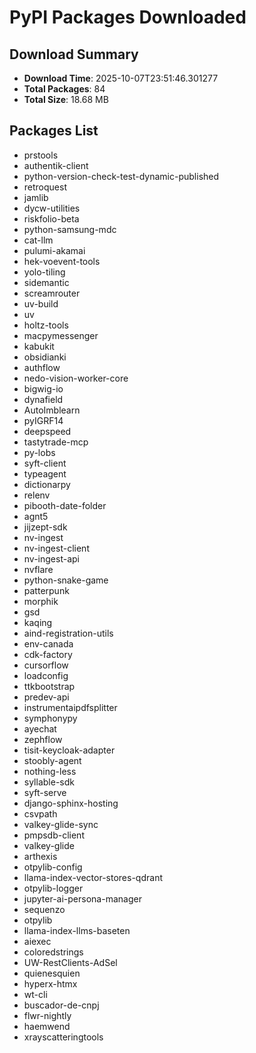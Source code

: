 # PyPI Packages Downloaded

## Download Summary
- **Download Time**: 2025-10-07T23:51:46.301277
- **Total Packages**: 84
- **Total Size**: 18.68 MB

## Packages List
- prstools
- authentik-client
- python-version-check-test-dynamic-published
- retroquest
- jamlib
- dycw-utilities
- riskfolio-beta
- python-samsung-mdc
- cat-llm
- pulumi-akamai
- hek-voevent-tools
- yolo-tiling
- sidemantic
- screamrouter
- uv-build
- uv
- holtz-tools
- macpymessenger
- kabukit
- obsidianki
- authflow
- nedo-vision-worker-core
- bigwig-io
- dynafield
- AutoImblearn
- pyIGRF14
- deepspeed
- tastytrade-mcp
- py-lobs
- syft-client
- typeagent
- dictionarpy
- relenv
- pibooth-date-folder
- agnt5
- jijzept-sdk
- nv-ingest
- nv-ingest-client
- nv-ingest-api
- nvflare
- python-snake-game
- patterpunk
- morphik
- gsd
- kaqing
- aind-registration-utils
- env-canada
- cdk-factory
- cursorflow
- loadconfig
- ttkbootstrap
- predev-api
- instrumentaipdfsplitter
- symphonypy
- ayechat
- zephflow
- tisit-keycloak-adapter
- stoobly-agent
- nothing-less
- syllable-sdk
- syft-serve
- django-sphinx-hosting
- csvpath
- valkey-glide-sync
- pmpsdb-client
- valkey-glide
- arthexis
- otpylib-config
- llama-index-vector-stores-qdrant
- otpylib-logger
- jupyter-ai-persona-manager
- sequenzo
- otpylib
- llama-index-llms-baseten
- aiexec
- coloredstrings
- UW-RestClients-AdSel
- quienesquien
- hyperx-htmx
- wt-cli
- buscador-de-cnpj
- flwr-nightly
- haemwend
- xrayscatteringtools
